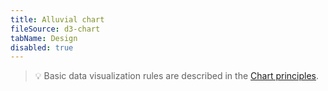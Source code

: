 ```yaml
---
title: Alluvial chart
fileSource: d3-chart
tabName: Design
disabled: true
---
```


> 💡 Basic data visualization rules are described in the [Chart principles](/data-display/chart/).
